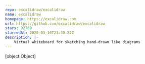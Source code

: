```yaml
---
repo: excalidraw/excalidraw
name: excalidraw
homepage: https://excalidraw.com
url: https://github.com/excalidraw/excalidraw
stars: 92760
starredAt: 2020-03-16T23:30:52Z
description: |-
    Virtual whiteboard for sketching hand-drawn like diagrams
---
```


[object Object]
